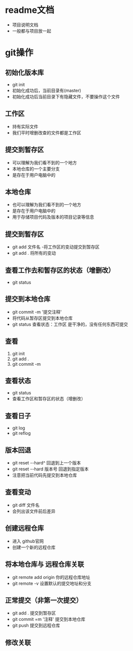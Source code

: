 # readme文档
- 项目说明文档
- 一般都与项目放一起


# git操作

## 初始化版本库
- git init
- 初始化成功后，当前目录有(master)
- 初始化成功后当前目录下有隐藏文件，不要操作这个文件

## 工作区
- 持有实际文件
- 我们平时增删改查的文件都是工作区

## 提交到暂存区
- 可以理解为我们看不到的一个地方
- 本地仓库的一个主要分支
- 是存在于用户电脑中的

## 本地仓库 
- 也可以理解为我们看不到的一个地方
- 是存在于用户电脑中的
- 用于存储项目代码及版本的项目记录等信息

## 提交到暂存区
- git add 文件名
-将工作区的变动提交到暂存区
- git add .  将所有的变动

## 查看工作去和暂存区的状态（增删改）
- git status

## 提交到本地仓库
- git commit -m '提交注释'
- 将代码从暂存区提交到本地仓库
- git status 查看状态：工作区 是干净的，没有任何东西可提交

## 查看
1. git init
2. git add .
3. git commit -m

## 查看状态
- git status
- 查看工作区和暂存区的状态（增删改）

## 查看日子
- git log
- git reflog

## 版本回退
- git reset --hard^ 回退到上一个版本
- git reset --hard 版本号 回退到指定版本
- 注意把当前代码先提交到本地仓库

## 查看变动
- git diff 文件名
- 会列出该文件前后差异


## 创建远程仓库
- 进入 github官网
- 创建一个新的远程仓库

## 将本地仓库与 远程仓库关联
- git remote add origin 你的远程仓库地址
- git remote -v 设置默认的提交地址和分支

## 正常提交（非第一次提交）
- git add . 提交到暂存区
- git commit =m '注释' 提交到本地仓库
- git push 提交到远程仓库

## 修改关联

